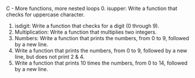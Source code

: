 C - More functions, more nested loops
0. isupper: Write a function that checks for uppercase character.
1. isdigit: Write a function that checks for a digit (0 through 9).
2. Multiplication: Write a function that multiplies two integers.
3. Numbers: Write a function that prints the numbers, from 0 to 9, followed by a new line.
4. Write a function that prints the numbers, from 0 to 9, followed by a new line, but does not print 2 & 4.
5. Write a function that prints 10 times the numbers, from 0 to 14, followed by a new line.

